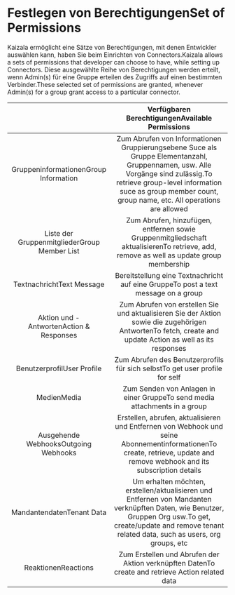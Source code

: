 # <a name="set-of-permissions"></a><span data-ttu-id="ce010-101">Festlegen von Berechtigungen</span><span class="sxs-lookup"><span data-stu-id="ce010-101">Set of Permissions</span></span>

<span data-ttu-id="ce010-102">Kaizala ermöglicht eine Sätze von Berechtigungen, mit denen Entwickler auswählen kann, haben Sie beim Einrichten von Connectors.</span><span class="sxs-lookup"><span data-stu-id="ce010-102">Kaizala allows a sets of permissions that developer can choose to have, while setting up Connectors.</span></span> <span data-ttu-id="ce010-103">Diese ausgewählte Reihe von Berechtigungen werden erteilt, wenn Admin(s) für eine Gruppe erteilen des Zugriffs auf einen bestimmten Verbinder.</span><span class="sxs-lookup"><span data-stu-id="ce010-103">These selected set of permissions are granted, whenever Admin(s) for a group grant access to a particular connector.</span></span>

|   | <span data-ttu-id="ce010-104">Verfügbaren Berechtigungen</span><span class="sxs-lookup"><span data-stu-id="ce010-104">Available Permissions</span></span>  |
| :---: | :---: |
| <span data-ttu-id="ce010-105">Gruppeninformationen</span><span class="sxs-lookup"><span data-stu-id="ce010-105">Group Information</span></span> |  <span data-ttu-id="ce010-106">Zum Abrufen von Informationen Gruppierungsebene Suce als Gruppe Elementanzahl, Gruppennamen, usw. Alle Vorgänge sind zulässig.</span><span class="sxs-lookup"><span data-stu-id="ce010-106">To retrieve group-level information suce as group member count, group name, etc. All operations are allowed</span></span> |
| <span data-ttu-id="ce010-107">Liste der Gruppenmitglieder</span><span class="sxs-lookup"><span data-stu-id="ce010-107">Group Member List</span></span>  | <span data-ttu-id="ce010-108">Zum Abrufen, hinzufügen, entfernen sowie Gruppenmitgliedschaft aktualisieren</span><span class="sxs-lookup"><span data-stu-id="ce010-108">To retrieve, add, remove as well as update group membership</span></span>  |
| <span data-ttu-id="ce010-109">Textnachricht</span><span class="sxs-lookup"><span data-stu-id="ce010-109">Text Message</span></span> | <span data-ttu-id="ce010-110">Bereitstellung eine Textnachricht auf eine Gruppe</span><span class="sxs-lookup"><span data-stu-id="ce010-110">To post a text message on a group</span></span> |
| <span data-ttu-id="ce010-111">Aktion und -Antworten</span><span class="sxs-lookup"><span data-stu-id="ce010-111">Action & Responses</span></span>   |  <span data-ttu-id="ce010-112">Zum Abrufen von erstellen Sie und aktualisieren Sie der Aktion sowie die zugehörigen Antworten</span><span class="sxs-lookup"><span data-stu-id="ce010-112">To fetch, create and update Action as well as its responses</span></span> |
| <span data-ttu-id="ce010-113">Benutzerprofil</span><span class="sxs-lookup"><span data-stu-id="ce010-113">User Profile</span></span> | <span data-ttu-id="ce010-114">Zum Abrufen des Benutzerprofils für sich selbst</span><span class="sxs-lookup"><span data-stu-id="ce010-114">To get user profile for self</span></span> |
| <span data-ttu-id="ce010-115">Medien</span><span class="sxs-lookup"><span data-stu-id="ce010-115">Media</span></span>   | <span data-ttu-id="ce010-116">Zum Senden von Anlagen in einer Gruppe</span><span class="sxs-lookup"><span data-stu-id="ce010-116">To send media attachments in a group</span></span>  |
| <span data-ttu-id="ce010-117">Ausgehende Webhooks</span><span class="sxs-lookup"><span data-stu-id="ce010-117">Outgoing Webhooks</span></span> | <span data-ttu-id="ce010-118">Erstellen, abrufen, aktualisieren und Entfernen von Webhook und seine Abonnementinformationen</span><span class="sxs-lookup"><span data-stu-id="ce010-118">To create, retrieve, update and remove webhook and its subscription details</span></span>   |
| <span data-ttu-id="ce010-119">Mandantendaten</span><span class="sxs-lookup"><span data-stu-id="ce010-119">Tenant Data</span></span>   | <span data-ttu-id="ce010-120">Um erhalten möchten, erstellen/aktualisieren und Entfernen von Mandanten verknüpften Daten, wie Benutzer, Gruppen Org usw.</span><span class="sxs-lookup"><span data-stu-id="ce010-120">To get, create/update and remove tenant related data, such as users, org groups, etc</span></span>  |
| <span data-ttu-id="ce010-121">Reaktionen</span><span class="sxs-lookup"><span data-stu-id="ce010-121">Reactions</span></span> | <span data-ttu-id="ce010-122">Zum Erstellen und Abrufen der Aktion verknüpften Daten</span><span class="sxs-lookup"><span data-stu-id="ce010-122">To create and retrieve Action related data</span></span> |

